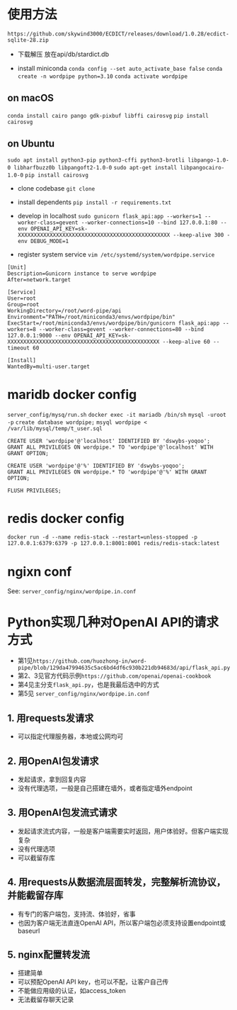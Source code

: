 # 使用方法

`https://github.com/skywind3000/ECDICT/releases/download/1.0.28/ecdict-sqlite-28.zip`
- 下载解压 放在api/db/stardict.db


- install miniconda
`conda config --set auto_activate_base false`
`conda create -n wordpipe python=3.10`
`conda activate wordpipe`

## on macOS 
`conda install cairo pango gdk-pixbuf libffi cairosvg` 
`pip install cairosvg`

## on Ubuntu 
`sudo apt install python3-pip python3-cffi python3-brotli libpango-1.0-0 libharfbuzz0b libpangoft2-1.0-0` 
`sudo apt-get install libpangocairo-1.0-0` 
`pip install cairosvg`

- clone codebase
`git clone `

- install dependents
`pip install -r requirements.txt`

- develop in localhost
`sudo gunicorn flask_api:app --workers=1 --worker-class=gevent --worker-connections=10 --bind 127.0.0.1:80 --env OPENAI_API_KEY=sk-XXXXXXXXXXXXXXXXXXXXXXXXXXXXXXXXXXXXXXXXXXXXXXXX --keep-alive 300 -env DEBUG_MODE=1`

- register system service
`vim /etc/systemd/system/wordpipe.service`
```
[Unit]
Description=Gunicorn instance to serve wordpipe
After=network.target

[Service]
User=root
Group=root
WorkingDirectory=/root/word-pipe/api
Environment="PATH=/root/miniconda3/envs/wordpipe/bin"
ExecStart=/root/miniconda3/envs/wordpipe/bin/gunicorn flask_api:app --workers=8 --worker-class=gevent --worker-connections=80 --bind 127.0.0.1:9000 --env OPENAI_API_KEY=sk-XXXXXXXXXXXXXXXXXXXXXXXXXXXXXXXXXXXXXXXXXXXXXXXX --keep-alive 60 --timeout 60

[Install]
WantedBy=multi-user.target
```

# maridb docker config

`server_config/mysq/run.sh`
`docker exec -it mariadb /bin/sh`
`mysql -uroot -p`
`create database wordpipe;`
`msyql wordpipe < /var/lib/mysql/temp/t_user.sql`
```
CREATE USER 'wordpipe'@'localhost' IDENTIFIED BY 'dswybs-yoqoo';
GRANT ALL PRIVILEGES ON wordpipe.* TO 'wordpipe'@'localhost' WITH GRANT OPTION;

CREATE USER 'wordpipe'@'%' IDENTIFIED BY 'dswybs-yoqoo';
GRANT ALL PRIVILEGES ON wordpipe.* TO 'wordpipe'@'%' WITH GRANT OPTION;

FLUSH PRIVILEGES;
```

# redis docker config
`docker run -d --name redis-stack --restart=unless-stopped -p 127.0.0.1:6379:6379 -p 127.0.0.1:8001:8001 redis/redis-stack:latest`

# ngixn conf 
See: `server_config/nginx/wordpipe.in.conf`

# Python实现几种对OpenAI API的请求方式
- 第1见`https://github.com/huozhong-in/word-pipe/blob/129da47994635c5ac6bd4df6c930b221db94683d/api/flask_api.py`
- 第2、3见官方代码示例`https://github.com/openai/openai-cookbook`
- 第4见主分支`flask_api.py`，也是我最后选中的方式
- 第5见 `server_config/nginx/wordpipe.in.conf`

## 1. 用requests发请求
- 可以指定代理服务器，本地或公网均可
## 2. 用OpenAI包发请求
- 发起请求，拿到回复内容
- 没有代理选项，一般是自己搭建在墙外，或者指定墙外endpoint
## 3. 用OpenAI包发流式请求
- 发起请求流式内容，一般是客户端需要实时返回，用户体验好。但客户端实现复杂
- 没有代理选项
- 可以截留存库
## 4. 用requests从数据流层面转发，完整解析流协议，并能截留存库
- 有专门的客户端包，支持流、体验好，省事
- 也因为客户端无法直连OpenAI API，所以客户端包必须支持设置endpoint或baseurl
## 5. nginx配置转发流
- 搭建简单
- 可以预配OpenAI API key，也可以不配，让客户自己传
- 不能做应用级的认证，如access_token
- 无法截留存聊天记录

